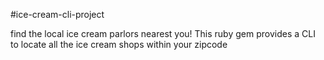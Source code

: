 #ice-cream-cli-project

find the local ice cream parlors nearest you! This ruby gem provides a CLI to locate all the
ice cream shops within your zipcode 
